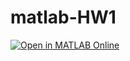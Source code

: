 # matlab-HW1

[![Open in MATLAB Online](https://www.mathworks.com/images/responsive/global/open-in-matlab-online.svg)](https://matlab.mathworks.com/open/github/v1?repo=https://github.com/KeepYourselfSafe1/&project=https://github.com/KeepYourselfSafe1/matlab-HW1/tree/main)
